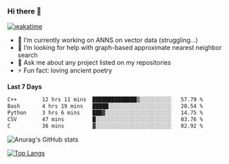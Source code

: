 ### Hi there 👋

[![wakatime](https://wakatime.com/badge/user/8906da98-c623-4aff-ac00-99cb42e09b38.svg)](https://wakatime.com/@8906da98-c623-4aff-ac00-99cb42e09b38)

- 🔭 I’m currently working on ANNS on vector data (struggling...)
- 🤔 I’m looking for help with graph-based approximate nearest neighbor search
- 💬 Ask me about any project listed on my repositories
- ⚡ Fun fact: loving ancient poetry


**Last 7 Days**
<!--START_SECTION:waka-->

```txt
C++        12 hrs 11 mins  ██████████████▒░░░░░░░░░░   57.79 %
Bash       4 hrs 19 mins   █████░░░░░░░░░░░░░░░░░░░░   20.54 %
Python     3 hrs 6 mins    ███▓░░░░░░░░░░░░░░░░░░░░░   14.75 %
CSV        47 mins         █░░░░░░░░░░░░░░░░░░░░░░░░   03.76 %
C          36 mins         ▓░░░░░░░░░░░░░░░░░░░░░░░░   02.92 %
```

<!--END_SECTION:waka-->

![Anurag's GitHub stats](https://github-readme-stats.vercel.app/api?username=matchyc&count_private=true&show_icons=true&theme=vue)

[![Top Langs](https://github-readme-stats.vercel.app/api/top-langs/?username=matchyc&langs_count=4&&hide=perl,raku,html,javascript,shell,roff,prolog)](https://github.com/anuraghazra/github-readme-stats)
